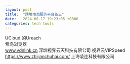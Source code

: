 ```yaml
---
layout: post
title:  "跨境电商服务平台备忘"
date:   2024-06-17 19:23:05 +0800
categories: tech tools
---  
```


UCloud 的Ureach  
紫鸟浏览器  
www.vdnlink.cn 深圳视界云天科技有限公司  视界云VIPSpeed  
https://www.zhijianchuhai.com/  上海凌连科技有限公司  